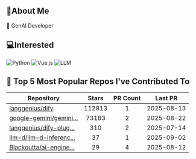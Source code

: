 ## 💫About Me 
🌱 GenAI Developer

## 💻Interested
![Python](https://img.shields.io/badge/python-3670A0?style=for-the-badge&logo=python&logoColor=ffdd54)   ![Vue.js](https://img.shields.io/badge/vuejs-%2335495e.svg?style=for-the-badge&logo=vuedotjs&logoColor=%234FC08D)  ![LLM](https://img.shields.io/badge/LLM-%23412991.svg?style=for-the-badge&logo=openai&logoColor=white)

## 🌟 Top 5 Most Popular Repos I've Contributed To

| Repository | Stars | PR Count | Last PR |
|-----|:---:|:---:|:---:|
| [langgenius/dify](https://github.com/langgenius/dify) | 112813 | 1 | 2025-08-13 |
| [google-gemini/gemini...](https://github.com/google-gemini/gemini-cli) | 73183 | 2 | 2025-08-22 |
| [langgenius/dify-plug...](https://github.com/langgenius/dify-plugin-daemon) | 310 | 2 | 2025-07-14 |
| [llm-d/llm-d-inferenc...](https://github.com/llm-d/llm-d-inference-sim) | 37 | 1 | 2025-09-02 |
| [Blackoutta/ai-engine...](https://github.com/Blackoutta/ai-engineer-training) | 29 | 4 | 2025-08-12 |

